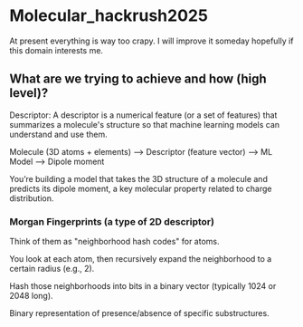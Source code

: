 # Molecular_hackrush2025

At present everything is way too crapy. I will improve it someday hopefully if this domain interests me. 

## What are we trying to achieve and how (high level)?

Descriptor: A descriptor is a numerical feature (or a set of features) that summarizes a molecule's structure so that machine learning models can understand and use them.

Molecule (3D atoms + elements) ⟶ Descriptor (feature vector) ⟶ ML Model ⟶ Dipole moment

You’re building a model that takes the 3D structure of a molecule and predicts its dipole moment, a key molecular property related to charge distribution.

### Morgan Fingerprints (a type of 2D descriptor)
Think of them as "neighborhood hash codes" for atoms.

You look at each atom, then recursively expand the neighborhood to a certain radius (e.g., 2).

Hash those neighborhoods into bits in a binary vector (typically 1024 or 2048 long).

Binary representation of presence/absence of specific substructures.